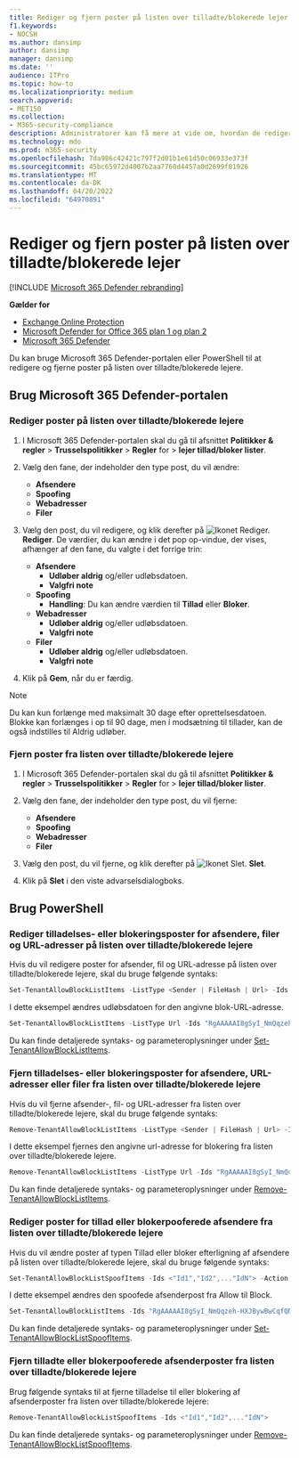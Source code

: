 ```yaml
---
title: Rediger og fjern poster på listen over tilladte/blokerede lejer
f1.keywords:
- NOCSH
ms.author: dansimp
author: dansimp
manager: dansimp
ms.date: ''
audience: ITPro
ms.topic: how-to
ms.localizationpriority: medium
search.appverid:
- MET150
ms.collection:
- M365-security-compliance
description: Administratorer kan få mere at vide om, hvordan de redigerer og fjerner poster på listen over tilladte/blokerede lejere på sikkerhedsportalen.
ms.technology: mdo
ms.prod: m365-security
ms.openlocfilehash: 7da986c42421c797f2d01b1e61d50c06933e373f
ms.sourcegitcommit: 45bc65972d4007b2aa7760d4457a0d2699f81926
ms.translationtype: MT
ms.contentlocale: da-DK
ms.lasthandoff: 04/20/2022
ms.locfileid: "64970891"
---
```

# <a name="modify-and-remove-entries-in-the-tenant-allowblock-list"></a>Rediger og fjern poster på listen over tilladte/blokerede lejer

[!INCLUDE [Microsoft 365 Defender rebranding](../includes/microsoft-defender-for-office.md)]

**Gælder for**
- [Exchange Online Protection](exchange-online-protection-overview.md)
- [Microsoft Defender for Office 365 plan 1 og plan 2](defender-for-office-365.md)
- [Microsoft 365 Defender](../defender/microsoft-365-defender.md)

Du kan bruge Microsoft 365 Defender-portalen eller PowerShell til at redigere og fjerne poster på listen over tilladte/blokerede lejere.

## <a name="use-the-microsoft-365-defender-portal"></a>Brug Microsoft 365 Defender-portalen

### <a name="modify-entries-in-the-tenant-allowblock-list"></a>Rediger poster på listen over tilladte/blokerede lejere

1. I Microsoft 365 Defender-portalen skal du gå til afsnittet **Politikker & regler** \> **Trusselspolitikker** \> **Regler** for \> **lejer tillad/bloker lister**.

2. Vælg den fane, der indeholder den type post, du vil ændre:
   - **Afsendere**
   - **Spoofing**
   - **Webadresser**
   - **Filer**

3. Vælg den post, du vil redigere, og klik derefter på ![Ikonet Rediger.](../../media/m365-cc-sc-edit-icon.png) **Rediger**. De værdier, du kan ændre i det pop op-vindue, der vises, afhænger af den fane, du valgte i det forrige trin:
   - **Afsendere**
     - **Udløber aldrig** og/eller udløbsdatoen.
     - **Valgfri note**
   - **Spoofing**
     - **Handling**: Du kan ændre værdien til **Tillad** eller **Bloker**.
   - **Webadresser**
     - **Udløber aldrig** og/eller udløbsdatoen.
     - **Valgfri note**
   - **Filer**
     - **Udløber aldrig** og/eller udløbsdatoen.
     - **Valgfri note**

4. Klik på **Gem**, når du er færdig.

> [!NOTE]
> Du kan kun forlænge med maksimalt 30 dage efter oprettelsesdatoen. Blokke kan forlænges i op til 90 dage, men i modsætning til tillader, kan de også indstilles til Aldrig udløber.

### <a name="remove-entries-from-the-tenant-allowblock-list"></a>Fjern poster fra listen over tilladte/blokerede lejere

1. I Microsoft 365 Defender-portalen skal du gå til afsnittet **Politikker & regler** \> **Trusselspolitikker** \> **Regler** for \> **lejer tillad/bloker lister**.

2. Vælg den fane, der indeholder den type post, du vil fjerne:
   - **Afsendere**
   - **Spoofing**
   - **Webadresser**
   - **Filer**

3. Vælg den post, du vil fjerne, og klik derefter på ![Ikonet Slet.](../../media/m365-cc-sc-delete-icon.png) **Slet**.

4. Klik på **Slet** i den viste advarselsdialogboks.

## <a name="use-powershell"></a>Brug PowerShell

### <a name="modify-allow-or-block-sender-file-and-url-entries-in-the-tenant-allowblock-list"></a>Rediger tilladelses- eller blokeringsposter for afsendere, filer og URL-adresser på listen over tilladte/blokerede lejere

Hvis du vil redigere poster for afsender, fil og URL-adresse på listen over tilladte/blokerede lejere, skal du bruge følgende syntaks:

```powershell
Set-TenantAllowBlockListItems -ListType <Sender | FileHash | Url> -Ids <"Id1","Id2",..."IdN"> [<-ExpirationDate Date | -NoExpiration>] [-Notes <String>]
```

I dette eksempel ændres udløbsdatoen for den angivne blok-URL-adresse.

```powershell
Set-TenantAllowBlockListItems -ListType Url -Ids "RgAAAAAI8gSyI_NmQqzeh-HXJBywBwCqfQNJY8hBTbdlKFkv6BcUAAAl_QCZAACqfQNJY8hBTbdlKFkv6BcUAAAl_oSRAAAA" -ExpirationDate "5/30/2020"
```

Du kan finde detaljerede syntaks- og parameteroplysninger under [Set-TenantAllowBlockListItems](/powershell/module/exchange/set-tenantallowblocklistitems).

### <a name="remove-allow-or-block-sender-url-or-file-entries-from-the-tenant-allowblock-list"></a>Fjern tilladelses- eller blokeringsposter for afsendere, URL-adresser eller filer fra listen over tilladte/blokerede lejere

Hvis du vil fjerne afsender-, fil- og URL-adresser fra listen over tilladte/blokerede lejere, skal du bruge følgende syntaks:

```powershell
Remove-TenantAllowBlockListItems -ListType <Sender | FileHash | Url> -Ids <"Id1","Id2",..."IdN">
```

I dette eksempel fjernes den angivne url-adresse for blokering fra listen over tilladte/blokerede lejere.

```powershell
Remove-TenantAllowBlockListItems -ListType Url -Ids "RgAAAAAI8gSyI_NmQqzeh-HXJBywBwCqfQNJY8hBTbdlKFkv6BcUAAAl_QCZAACqfQNJY8hBTbdlKFkv6BcUAAAl_oSPAAAA0"
```

Du kan finde detaljerede syntaks- og parameteroplysninger under [Remove-TenantAllowBlockListItems](/powershell/module/exchange/remove-tenantallowblocklistitems).

### <a name="modify-allow-or-block-spoofed-sender-entries-from-the-tenant-allowblock-list"></a>Rediger poster for tillad eller blokerpooferede afsendere fra listen over tilladte/blokerede lejere

Hvis du vil ændre poster af typen Tillad eller bloker efterligning af afsendere på listen over tilladte/blokerede lejere, skal du bruge følgende syntaks:

```powershell
Set-TenantAllowBlockListSpoofItems -Ids <"Id1","Id2",..."IdN"> -Action <Allow | Block>
```

I dette eksempel ændres den spoofede afsenderpost fra Allow til Block.

```powershell
Set-TenantAllowBlockListItems -Ids "RgAAAAAI8gSyI_NmQqzeh-HXJBywBwCqfQNJY8hBTbdlKFkv6BcUAAAl_QCZAACqfQNJY8hBTbdlKFkv6BcUAAAl_oSRAAAA" -Action Block
```

Du kan finde detaljerede syntaks- og parameteroplysninger under [Set-TenantAllowBlockListSpoofItems](/powershell/module/exchange/set-tenantallowblocklistspoofitems).

### <a name="remove-allow-or-block-spoofed-sender-entries-from-the-tenant-allowblock-list"></a>Fjern tilladte eller blokerpooferede afsenderposter fra listen over tilladte/blokerede lejere

Brug følgende syntaks til at fjerne tilladelse til eller blokering af afsenderposter fra listen over tilladte/blokerede lejere:

```powershell
Remove-TenantAllowBlockListSpoofItems -Ids <"Id1","Id2",..."IdN">
```

Du kan finde detaljerede syntaks- og parameteroplysninger under [Remove-TenantAllowBlockListSpoofItems](/powershell/module/exchange/remove-tenantallowblocklistspoofitems).
